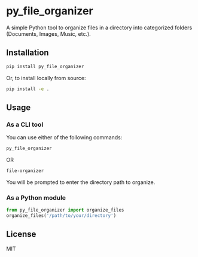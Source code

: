 # py_file_organizer

A simple Python tool to organize files in a directory into categorized folders (Documents, Images, Music, etc.).

## Installation

```sh
pip install py_file_organizer
```

Or, to install locally from source:

```sh
pip install -e .
```

## Usage

### As a CLI tool

You can use either of the following commands:

```sh
py_file_organizer
```
OR
```sh
file-organizer
```

You will be prompted to enter the directory path to organize.

### As a Python module

```python
from py_file_organizer import organize_files
organize_files('/path/to/your/directory')
```

## License
MIT 
